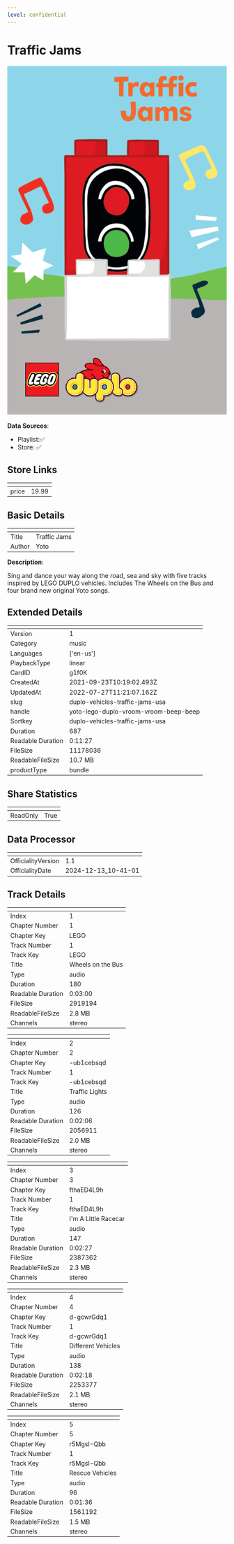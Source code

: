 ```yaml
---
level: confidential
---
```

# Traffic Jams

![card_[g1f0K].png](../../img/cards/card_[g1f0K].png)

**Data Sources**: 

- Playlist:✅
- Store: ✅


## Store Links

| <!-- --> | <!-- --> |
| - | - |
| price | 19.99 |


## Basic Details

| <!-- --> | <!-- --> |
| - | - |
| Title | Traffic Jams |
| Author | Yoto |

**Description**:

Sing and dance your way along the road, sea and sky with five tracks inspired by LEGO DUPLO vehicles. Includes The Wheels on the Bus and four brand new original Yoto songs.


## Extended Details

| <!-- --> | <!-- --> |
| - | - |
| Version | 1 |
| Category | music |
| Languages | ['en-us'] |
| PlaybackType | linear |
| CardID | g1f0K |
| CreatedAt | 2021-09-23T10:19:02.493Z |
| UpdatedAt | 2022-07-27T11:21:07.162Z |
| slug | duplo-vehicles-traffic-jams-usa |
| handle | yoto-lego-duplo-vroom-vroom-beep-beep |
| Sortkey | duplo-vehicles-traffic-jams-usa |
| Duration | 687 |
| Readable Duration | 0:11:27 |
| FileSize | 11178036 |
| ReadableFileSize | 10.7 MB |
| productType | bundle |


## Share Statistics

| <!-- --> | <!-- --> |
| - | - |
| ReadOnly | True |


## Data Processor

| <!-- --> | <!-- --> |
| - | - |
| OfficialityVersion | 1.1
| OfficialityDate | 2024-12-13_10-41-01


## Track Details

| <!-- --> | <!-- --> |
| - | - |
| Index | 1 |
| Chapter Number | 1 |
| Chapter Key | LEGO |
| Track Number | 1 |
| Track Key | LEGO |
| Title | Wheels on the Bus |
| Type | audio |
| Duration | 180 |
| Readable Duration | 0:03:00 |
| FileSize | 2919194 |
| ReadableFileSize | 2.8 MB |
| Channels | stereo |

| <!-- --> | <!-- --> |
| - | - |
| Index | 2 |
| Chapter Number | 2 |
| Chapter Key | -ub1cebsqd |
| Track Number | 1 |
| Track Key | -ub1cebsqd |
| Title | Traffic Lights |
| Type | audio |
| Duration | 126 |
| Readable Duration | 0:02:06 |
| FileSize | 2056911 |
| ReadableFileSize | 2.0 MB |
| Channels | stereo |

| <!-- --> | <!-- --> |
| - | - |
| Index | 3 |
| Chapter Number | 3 |
| Chapter Key | fthaED4L9h |
| Track Number | 1 |
| Track Key | fthaED4L9h |
| Title | I'm A Little Racecar |
| Type | audio |
| Duration | 147 |
| Readable Duration | 0:02:27 |
| FileSize | 2387362 |
| ReadableFileSize | 2.3 MB |
| Channels | stereo |

| <!-- --> | <!-- --> |
| - | - |
| Index | 4 |
| Chapter Number | 4 |
| Chapter Key | d-gcwrGdq1 |
| Track Number | 1 |
| Track Key | d-gcwrGdq1 |
| Title | Different Vehicles |
| Type | audio |
| Duration | 138 |
| Readable Duration | 0:02:18 |
| FileSize | 2253377 |
| ReadableFileSize | 2.1 MB |
| Channels | stereo |

| <!-- --> | <!-- --> |
| - | - |
| Index | 5 |
| Chapter Number | 5 |
| Chapter Key | r5MgsI-Qbb |
| Track Number | 1 |
| Track Key | r5MgsI-Qbb |
| Title | Rescue Vehicles |
| Type | audio |
| Duration | 96 |
| Readable Duration | 0:01:36 |
| FileSize | 1561192 |
| ReadableFileSize | 1.5 MB |
| Channels | stereo |

